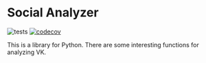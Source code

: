 # Social Analyzer
![tests](https://github.com/FEgor04/Social-Analyzer/workflows/tests/badge.svg)
[![codecov](https://codecov.io/gh/FEgor04/Social-Analyzer/branch/master/graph/badge.svg)](https://codecov.io/gh/FEgor04/Social-Analyzer)

This is a library for Python. There are some interesting functions for analyzing VK.